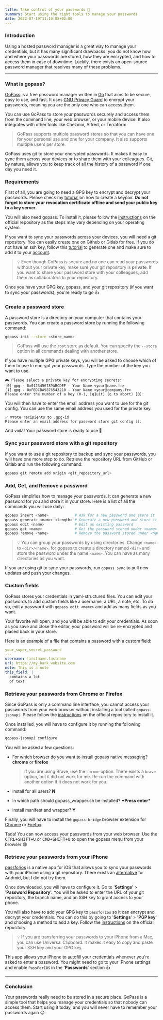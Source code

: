 ```yaml
---
title: Take control of your passwords 🤫
summary: Start using the right tools to manage your passwords
date: 2022-07-19T11:10:08+02:00
---
```


### Introduction

Using a hosted password manager is a great way to manage your credentials, but
it has many significant drawbacks: you do not know how and where your passwords
are stored, how they are encrypted, and how to access them in case of downtime.
Luckily, there exists an open-source password manager that resolves many of
these problems.

---
### What is gopass?

[GoPass](https://github.com/gopasspw/gopass) is a free password manager written
in [Go](https://go.dev/) that aims to be secure, easy to use, and fast. It uses
[GNU Privacy Guard](https://www.gnu.org/software/gpg/) to encrypt your
passwords, meaning you are the only one who can access them.

You can use GoPass to store your passwords securely and access them from the
command line, your web browser, or your mobile device. It also integrates with
other tools like Chezmoi, Alfred, or Terraform.

> GoPass supports multiple password stores so that you can have one for your
> personal use and one for your company. It also supports multiple users per
> store.

GoPass uses git to store your encrypted passwords. It makes it easy to sync them
across your devices or to share them with your colleagues. Git, by nature,
allows you to keep track of all the history of a password if one day you need
it.

### Requirements

First of all, you are going to need a GPG key to encrypt and decrypt your
passwords. Please check my
[tutorial](/tutorials/send-encrypted-messages/#generate-a-key-pair) on how to
create a keypair. **Do not forget to store your revocation certificate offline
and send your public key to a key server.**

You will also need gopass. To install it, please follow the
[instructions](https://github.com/gopasspw/gopass/blob/master/docs/setup.md) on
the official repository as the steps may vary depending on your operating
system.

If you want to sync your passwords across your devices, you will need a git
repository. You can easily create one on Github or Gitlab for free. If you do
not have an ssh key, follow this
[tutorial](https://docs.github.com/en/authentication/connecting-to-github-with-ssh/generating-a-new-ssh-key-and-adding-it-to-the-ssh-agent)
to generate one and make sure to add it to your
[account](https://docs.github.com/en/authentication/connecting-to-github-with-ssh/adding-a-new-ssh-key-to-your-github-account).

> :bulb: Even though GoPass is secure and no one can read your passwords without
> your private key, make sure your git repository is **private**. If you want to
> share your password store with your colleagues, add them as collaborators to
> your repository.

Once you have your GPG key, gopass, and your git repository (if you want to sync
your passwords), you're ready to go :+1:

### Create a password store

A password store is a directory on your computer that contains your passwords.
You can create a password store by running the following command:

```bash
gopass init --store <store_name>
```

> GoPass will use the `root` store as default. You can specify the `--store`
> option in all commands dealing with another store.

If you have multiple GPG private keys, you will be asked to choose which of them
to use to encrypt your passwords. Type the number of the key you want to use.

```prompt background: #f0f0f0
🎮 Please select a private key for encrypting secrets:
[0] gpg - 0x0123456789ABCDEF - Your Name <your@name.fr>
[1] gpg - 0xFEDCBA9876543210 - Your Name <your@company.fr>
Please enter the number of a key (0-1, [q]uit) (q to abort) [0]:
```

You will then have to enter the email address you want to use for the git
config. You can use the same email address you used for the private key.

```prompt
✅ Wrote recipients to .gpg-id
Please enter an email address for password store git config []:
```

And voilà! Your password store is ready to use 🎉

### Sync your password store with a git repository

If you want to use a git repository to backup and sync your passwords, you will
have one more step to do. Retrieve the repository URL from GitHub or Gitlab and
run the following command:

```bash
gopass git remote add origin <git_repository_url>
```

### Add, Get, and Remove a password

GoPass simplifies how to manage your passwords. It can generate a new password
for you and store it in your store. Here is a list of all the commands you will
use daily:

```bash
gopass insert <name>            # Ask for a new password and store it
gopass generate <name> <length> # Generate a new password and store it
gopass edit <name>              # Edit an existing password
gopass get <name>               # Get the password stored under <name>
gopass remove <name>            # Remove the password stored under <name>
```

> :bulb: You can group your passwords by using directories. Change `<name>` to
> `<dir>/<name>`, for gopass to create a directory named `<dir>` and store the
> password under the name `<name>`. You can have as many directories as you
> want.

If you are using git to sync your passwords, run `gopass sync` to pull new
updates and push your changes.

### Custom fields

GoPass stores your credentials in yaml-structured files. You can edit your
passwords to add custom fields like a username, a URL, a note, etc. To do so,
edit a password with `gopass edit <name>` and add as many fields as you want.

Your favorite will open, and you will be able to edit your credentials. As soon
as you save and close the editor, your password will be re-encrypted and placed
back in your store.

Here is an example of a file that contains a password with a custom field:

```yaml
your_super_secret_password
---
username: firstname.lastname
url: https://my_bank_website.com
note: This is a note
this_field: |
  contains a lot
  of text
```

### Retrieve your passwords from Chrome or Firefox

Since GoPass is only a command line interface, you cannot access your passwords
from your web browser without installing a tool called `gopass-jsonapi`. Please
follow the [instructions](https://github.com/gopasspw/gopass-jsonapi/releases)
on the official repository to install it.

Once installed, you will have to configure it by running the following command:

```bash
gopass-jsonapi configure
```

You will be asked a few questions:

- For which browser do you want to install gopass native messaging? **chrome**
  or **firefox**
  
  > If you are using Brave, use the `chrome` option. There exists a `brave`
  > option, but it did not work for me. Re-run the command with another option
  > if it does not work for you.

- Install for all users? **N**

- In which path should gopass_wrapper.sh be installed? **\*Press enter\***

- Install manifest and wrapper? **Y**

Finally, you will have to install the `gopass-bridge` browser extension for
[Chrome](https://chrome.google.com/webstore/detail/gopass-bridge/kkhfnlkhiapbiehimabddjbimfaijdhk)
or [Firefox](https://addons.mozilla.org/en-US/firefox/addon/gopass-bridge/).

Tada! You can now access your passwords from your web browser. Use the
<kbd><kbd>CTRL</kbd>+<kbd>SHIFT</kbd>+<kbd>U</kbd></kbd> or
<kbd><kbd>CMD</kbd>+<kbd>SHIFT</kbd>+<kbd>U</kbd></kbd> to open the gopass menu
from your browser :smile:

### Retrieve your passwords from your iPhone

[passforios](https://github.com/mssun/passforios) is a native app for iOS that
allows you to sync your passwords with your iPhone using a git repository. There
exists an
[alternative](https://github.com/android-password-store/Android-Password-Store)
for Android, but I did not try them.

Once downloaded, you will have to configure it. Go to '**Settings**' >
'**Password Repository**'. You will be asked to enter the URL of your git
repository, the branch name, and an SSH key to grant access to your phone.

You will also have to add your GPG key to `passforios` so it can encrypt and
decrypt your credentials. You can do this by going to '**Settings**' > '**PGP
key**' and choosing a method to add a key. Follow the
[instructions](https://github.com/mssun/passforios/wiki#importing-keys) on the
official repository.

> :bulb: If you are transferring your passwords to your iPhone from a Mac, you
> can use Universal Clipboard. It makes it easy to copy and paste your SSH key
> and your GPG key.

This app allows your iPhone to autofill your credentials whenever you're asked
to enter a password. You might need to go to your iPhone settings and enable
`PassForIOS` in the '**Passwords**' section :+1:

---
### Conclusion

Your passwords really need to be stored in a secure place. GoPass is a simple
tool that helps you manage your credentials so that nobody can access them.
Start using it today, and you will never have to remember your passwords again
:wink:
